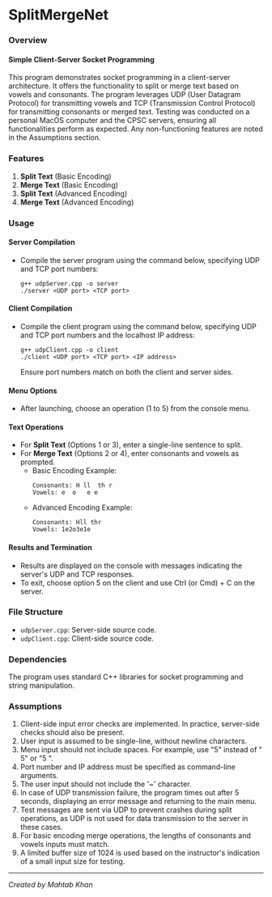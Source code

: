 # SplitMergeNet

### Overview

#### Simple Client-Server Socket Programming

This program demonstrates socket programming in a client-server architecture. It offers the functionality to split or merge text based on vowels and consonants. The program leverages UDP (User Datagram Protocol) for transmitting vowels and TCP (Transmission Control Protocol) for transmitting consonants or merged text. Testing was conducted on a personal MacOS computer and the CPSC servers, ensuring all functionalities perform as expected. Any non-functioning features are noted in the Assumptions section.

### Features

1. **Split Text** (Basic Encoding)
2. **Merge Text** (Basic Encoding)
3. **Split Text** (Advanced Encoding)
4. **Merge Text** (Advanced Encoding)

### Usage

#### Server Compilation
- Compile the server program using the command below, specifying UDP and TCP port numbers:
  ```
  g++ udpServer.cpp -o server
  ./server <UDP port> <TCP port>
  ```

#### Client Compilation
- Compile the client program using the command below, specifying UDP and TCP port numbers and the localhost IP address:
  ```
  g++ udpClient.cpp -o client
  ./client <UDP port> <TCP port> <IP address>
  ```
  Ensure port numbers match on both the client and server sides.

#### Menu Options
- After launching, choose an operation (1 to 5) from the console menu.

#### Text Operations
- For **Split Text** (Options 1 or 3), enter a single-line sentence to split.
- For **Merge Text** (Options 2 or 4), enter consonants and vowels as prompted.
  - Basic Encoding Example:
    ```
    Consonants: H ll  th r
    Vowels: e  o   e e
    ```
  - Advanced Encoding Example:
    ```
    Consonants: Hll thr
    Vowels: 1e2o3e1e
    ```

#### Results and Termination
- Results are displayed on the console with messages indicating the server's UDP and TCP responses.
- To exit, choose option 5 on the client and use Ctrl (or Cmd) + C on the server.

### File Structure

- `udpServer.cpp`: Server-side source code.
- `udpClient.cpp`: Client-side source code.

### Dependencies

The program uses standard C++ libraries for socket programming and string manipulation.

### Assumptions

1. Client-side input error checks are implemented. In practice, server-side checks should also be present.
2. User input is assumed to be single-line, without newline characters.
3. Menu input should not include spaces. For example, use "5" instead of " 5" or "5  ".
4. Port number and IP address must be specified as command-line arguments.
5. The user input should not include the '~' character.
6. In case of UDP transmission failure, the program times out after 5 seconds, displaying an error message and returning to the main menu.
7. Test messages are sent via UDP to prevent crashes during split operations, as UDP is not used for data transmission to the server in these cases.
8. For basic encoding merge operations, the lengths of consonants and vowels inputs must match.
9. A limited buffer size of 1024 is used based on the instructor's indication of a small input size for testing.

---

*Created by Mahtab Khan*
